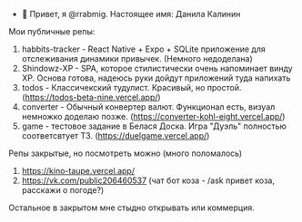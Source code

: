 - 👋 Привет, я @rrabmig. Настоящее имя: Данила Калинин

Мои публичные репы:
1. habbits-tracker - React Native + Expo + SQLite приложение для отслеживания динамики привычек. (Немного недоделана)
2. Shindowz-XP - SPA, которое стилистически очень напоминает винду XP. Основа готова, надеюсь руки дойдут приложений туда напихать
3. todos - Классичекский тудулист. Красивый, но простой. (https://todos-beta-nine.vercel.app/)
4. converter - Обычный конвертер валют. Функционал есть, визуал немножко доделаю позже. (https://converter-kohl-eight.vercel.app/)
5. game - тестовое задание в Белася Доска. Игра "Дуэль" полностью соответсвтует ТЗ. (https://duelgame.vercel.app/)

Репы закрытые, но посмотреть можно (много поломалось)
1. https://kino-taupe.vercel.app/
2. https://vk.com/public206460537 (чат бот коза - /ask привет коза, расскажи о погоде?)

Остальное в закрытом мне стыдно открывать или коммерция.


